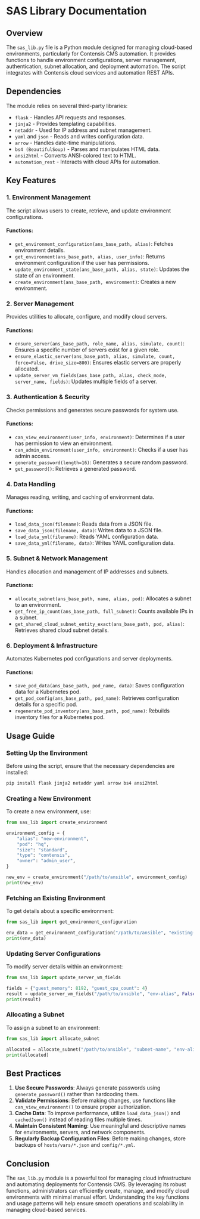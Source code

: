 # SAS Library Documentation

## Overview

The `sas_lib.py` file is a Python module designed for managing cloud-based environments, particularly for Contensis CMS automation. It provides functions to handle environment configurations, server management, authentication, subnet allocation, and deployment automation. The script integrates with Contensis cloud services and automation REST APIs.

## Dependencies

The module relies on several third-party libraries:

- `flask` - Handles API requests and responses.
- `jinja2` - Provides templating capabilities.
- `netaddr` - Used for IP address and subnet management.
- `yaml` and `json` - Reads and writes configuration data.
- `arrow` - Handles date-time manipulations.
- `bs4 (BeautifulSoup)` - Parses and manipulates HTML data.
- `ansi2html` - Converts ANSI-colored text to HTML.
- `automation_rest` - Interacts with cloud APIs for automation.

## Key Features

### 1. **Environment Management**

The script allows users to create, retrieve, and update environment configurations.

#### Functions:

- `get_environment_configuration(ans_base_path, alias)`: Fetches environment details.
- `get_environment(ans_base_path, alias, user_info)`: Returns environment configuration if the user has permissions.
- `update_environment_state(ans_base_path, alias, state)`: Updates the state of an environment.
- `create_environment(ans_base_path, environment)`: Creates a new environment.

### 2. **Server Management**

Provides utilities to allocate, configure, and modify cloud servers.

#### Functions:

- `ensure_server(ans_base_path, role_name, alias, simulate, count)`: Ensures a specific number of servers exist for a given role.
- `ensure_elastic_server(ans_base_path, alias, simulate, count, force=False, drive_size=800)`: Ensures elastic servers are properly allocated.
- `update_server_vm_fields(ans_base_path, alias, check_mode, server_name, fields)`: Updates multiple fields of a server.

### 3. **Authentication & Security**

Checks permissions and generates secure passwords for system use.

#### Functions:

- `can_view_environment(user_info, environment)`: Determines if a user has permission to view an environment.
- `can_admin_environment(user_info, environment)`: Checks if a user has admin access.
- `generate_password(length=16)`: Generates a secure random password.
- `get_password()`: Retrieves a generated password.

### 4. **Data Handling**

Manages reading, writing, and caching of environment data.

#### Functions:

- `load_data_json(filename)`: Reads data from a JSON file.
- `save_data_json(filename, data)`: Writes data to a JSON file.
- `load_data_yml(filename)`: Reads YAML configuration data.
- `save_data_yml(filename, data)`: Writes YAML configuration data.

### 5. **Subnet & Network Management**

Handles allocation and management of IP addresses and subnets.

#### Functions:

- `allocate_subnet(ans_base_path, name, alias, pod)`: Allocates a subnet to an environment.
- `get_free_ip_count(ans_base_path, full_subnet)`: Counts available IPs in a subnet.
- `get_shared_cloud_subnet_entity_exact(ans_base_path, pod, alias)`: Retrieves shared cloud subnet details.

### 6. **Deployment & Infrastructure**

Automates Kubernetes pod configurations and server deployments.

#### Functions:

- `save_pod_data(ans_base_path, pod_name, data)`: Saves configuration data for a Kubernetes pod.
- `get_pod_config(ans_base_path, pod_name)`: Retrieves configuration details for a specific pod.
- `regenerate_pod_inventory(ans_base_path, pod_name)`: Rebuilds inventory files for a Kubernetes pod.

## Usage Guide

### **Setting Up the Environment**

Before using the script, ensure that the necessary dependencies are installed:

```bash
pip install flask jinja2 netaddr yaml arrow bs4 ansi2html
```

### **Creating a New Environment**

To create a new environment, use:

```python
from sas_lib import create_environment

environment_config = {
    "alias": "new-environment",
    "pod": "hq",
    "size": "standard",
    "type": "contensis",
    "owner": "admin_user",
}

new_env = create_environment("/path/to/ansible", environment_config)
print(new_env)
```

### **Fetching an Existing Environment**

To get details about a specific environment:

```python
from sas_lib import get_environment_configuration

env_data = get_environment_configuration("/path/to/ansible", "existing-alias")
print(env_data)
```

### **Updating Server Configurations**

To modify server details within an environment:

```python
from sas_lib import update_server_vm_fields

fields = {"guest_memory": 8192, "guest_cpu_count": 4}
result = update_server_vm_fields("/path/to/ansible", "env-alias", False, "server-name", fields)
print(result)
```

### **Allocating a Subnet**

To assign a subnet to an environment:

```python
from sas_lib import allocate_subnet

allocated = allocate_subnet("/path/to/ansible", "subnet-name", "env-alias", "pod")
print(allocated)
```

## Best Practices

1. **Use Secure Passwords**: Always generate passwords using `generate_password()` rather than hardcoding them.
2. **Validate Permissions**: Before making changes, use functions like `can_view_environment()` to ensure proper authorization.
3. **Cache Data**: To improve performance, utilize `load_data_json()` and `cachedJson()` instead of reading files multiple times.
4. **Maintain Consistent Naming**: Use meaningful and descriptive names for environments, servers, and network components.
5. **Regularly Backup Configuration Files**: Before making changes, store backups of `hosts/vars/*.json` and `config/*.yml`.

## Conclusion

The `sas_lib.py` module is a powerful tool for managing cloud infrastructure and automating deployments for Contensis CMS. By leveraging its robust functions, administrators can efficiently create, manage, and modify cloud environments with minimal manual effort. Understanding the key functions and usage patterns will help ensure smooth operations and scalability in managing cloud-based services.

